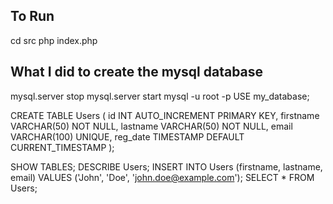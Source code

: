 ## To Run
cd src
php index.php


## What I did to create the mysql database

mysql.server stop
mysql.server start
mysql -u root -p
USE my_database;

CREATE TABLE Users (
    id INT AUTO_INCREMENT PRIMARY KEY,
    firstname VARCHAR(50) NOT NULL,
    lastname VARCHAR(50) NOT NULL,
    email VARCHAR(100) UNIQUE,
    reg_date TIMESTAMP DEFAULT CURRENT_TIMESTAMP
);

SHOW TABLES;
DESCRIBE Users;
INSERT INTO Users (firstname, lastname, email) VALUES ('John', 'Doe', 'john.doe@example.com');
SELECT * FROM Users;
